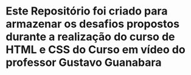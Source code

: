 # Este Repositório foi criado para armazenar os desafios propostos durante a realização do curso de HTML e CSS do Curso em vídeo do professor Gustavo Guanabara
